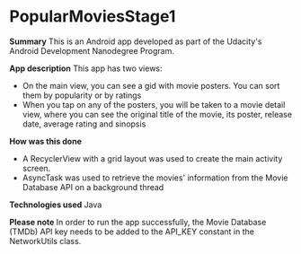 # PopularMoviesStage1
**Summary**
This is an Android app developed as part of the Udacity's Android Development Nanodegree Program.

**App description**
This app has two views:
- On the main view, you can see a gid with movie posters. You can sort them by popularity or by ratings
- When you tap on any of the posters, you will be taken to a movie detail view, where you can see the original title of the movie, its poster, release date, average rating and sinopsis

**How was this done**
- A RecyclerView with a grid layout was used to create the main activity screen.
- AsyncTask was used to retrieve the movies' information from the Movie Database API on a background thread

**Technologies used**
Java

**Please note**
In order to run the app successfully, the Movie Database (TMDb) API key needs to be added to the API_KEY constant in the NetworkUtils class.

